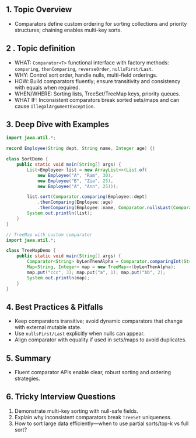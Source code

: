 ## 1. Topic Overview

- Comparators define custom ordering for sorting collections and priority structures; chaining enables multi-key sorts.

## 2 . Topic definition

- WHAT: `Comparator<T>` functional interface with factory methods: `comparing`, `thenComparing`, `reverseOrder`, `nullsFirst/Last`.
- WHY: Control sort order, handle nulls, multi-field orderings.
- HOW: Build comparators fluently; ensure transitivity and consistency with equals when required.
- WHEN/WHERE: Sorting lists, TreeSet/TreeMap keys, priority queues.
- WHAT IF: Inconsistent comparators break sorted sets/maps and can cause `IllegalArgumentException`.

## 3. Deep Dive with Examples

```java
import java.util.*;

record Employee(String dept, String name, Integer age) {}

class SortDemo {
    public static void main(String[] args) {
        List<Employee> list = new ArrayList<>(List.of(
            new Employee("A", "Ram", 30),
            new Employee("B", "Zia", 25),
            new Employee("A", "Ann", 25)));

        list.sort(Comparator.comparing(Employee::dept)
            .thenComparing(Employee::age)
            .thenComparing(Employee::name, Comparator.nullsLast(Comparator.naturalOrder())));
        System.out.println(list);
    }
}
```

```java
// TreeMap with custom comparator
import java.util.*;

class TreeMapDemo {
    public static void main(String[] args) {
        Comparator<String> byLenThenAlpha = Comparator.comparingInt(String::length).thenComparing(Comparator.naturalOrder());
        Map<String, Integer> map = new TreeMap<>(byLenThenAlpha);
        map.put("ccc", 3); map.put("a", 1); map.put("bb", 2);
        System.out.println(map);
    }
}
```

## 4. Best Practices & Pitfalls

- Keep comparators transitive; avoid dynamic comparators that change with external mutable state.
- Use `nullsFirst/Last` explicitly when nulls can appear.
- Align comparator with equality if used in sets/maps to avoid duplicates.

## 5. Summary

- Fluent comparator APIs enable clear, robust sorting and ordering strategies.

## 6. Tricky Interview Questions

1. Demonstrate multi-key sorting with null-safe fields.
2. Explain why inconsistent comparators break `TreeSet` uniqueness.
3. How to sort large data efficiently—when to use partial sorts/top-k vs full sort?


